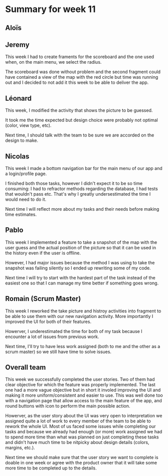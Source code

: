 # Summary for week 11


## Aloïs 



## Jeremy

This week I had to create framents for the scoreboard and the one used when, on the main menu, we select the radius.

The scoreboard was done without problem and the second fragment could have contained a view of the map with the red circle but time was running out and I decided to not add it this week to be able to deliver the app.

## Léonard 

This week, I modified the activity that shows the picture to be guessed.

It took me the time expected but design choice were probably not optimal (color, view type, etc).

Next time, I should talk with the team to be sure we are accorded on the design to make.

## Nicolas 

This week I made a bottom navigation bar for the main menu of our app and a login/profile page.

I finished both those tasks, however I didn't expect it to be so time consuming: I had to refractor methods regarding the database, I had tests that wouldn't pass etc. That's why I greatly undersestimated the time I would need to do it.

Next time I will reflect more about my tasks and their needs before making time estimates.

## Pablo 

This week I implemented a feature to take a snapshot of the map with the user guess and the actual position of the picture so that it can be used in the history even if the user is offline.

However, I had major issues because the method I was using to take the snapshot was failing silently so I ended up rewriting some of my code.

Next time I will try to start with the hardest part of the task instead of the easiest one so that I can manage my time better if something goes wrong.

## Romain (Scrum Master)

This week I reworked the take picture and histroy activities into fragment to be able to use them with our new navigation activity. More importantly I improved the UI for both of their features.

Howerver, I underestimated the time for both of my task because I encounter a lot of issues from previous work.

Next time, I'll try to have less work assigned (both to me and the other as a scrum master) so we still have time to solve issues.


## Overall team

This week we successfully completed the user stories. Two of them had clear objective for which the feature was properly implemented. The last one had a more vague objective but in short it involed improving the UI and making it more uniform/consistent and easier to use. This was well done too with a navigation page that allow access to the main feature of the app, and round buttons with icon to perform the main possible action.

Howerver, as the user story about the UI was very open to interpretation we assigned quite a lot of work to every member of the team to be able to rework the whole UI. Most of us faced some issues while completing our tasks and because we already had enough (or more) work assigned we had to spend more time than what was planned on just completing these tasks and didn't have much time to be nitpicky about design details (colors, margins, etc.).

Next time we should make sure that the user story we want to complete is doable in one week or agree with the product owner that it will take some more time to be completed up to the details.
